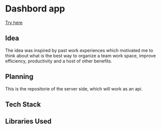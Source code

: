# Dashbord app

[Try here](...)

## Idea

The idea was inspired by past work experiences which motivated me to think about what is the best way to organize a team work space, improve efficiency, productivity and a host of other benefits.

## Planning

This is the repositorie of the server side, which will work as an api. 

## Tech Stack

## Libraries Used
